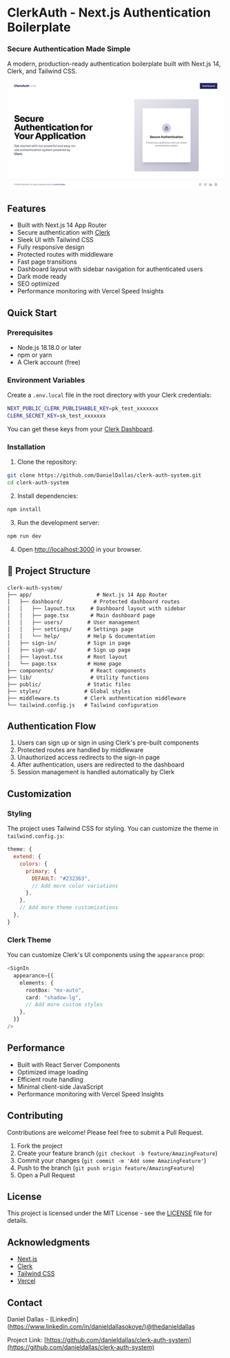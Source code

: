 # ClerkAuth - Next.js Authentication Boilerplate

  <h3>Secure Authentication Made Simple</h3>
  <p>A modern, production-ready authentication boilerplate built with Next.js 14, Clerk, and Tailwind CSS.</p>

![ClerkAuth Preview](/public/landing.png)

## Features

- Built with Next.js 14 App Router
- Secure authentication with [Clerk](https://clerk.com)
- Sleek UI with Tailwind CSS
- Fully responsive design
- Protected routes with middleware
- Fast page transitions
- Dashboard layout with sidebar navigation for authenticated users
- Dark mode ready
- SEO optimized
- Performance monitoring with Vercel Speed Insights

## Quick Start

### Prerequisites

- Node.js 18.18.0 or later
- npm or yarn
- A Clerk account (free)

### Environment Variables

Create a `.env.local` file in the root directory with your Clerk credentials:

```bash
NEXT_PUBLIC_CLERK_PUBLISHABLE_KEY=pk_test_xxxxxxx
CLERK_SECRET_KEY=sk_test_xxxxxxx
```

You can get these keys from your [Clerk Dashboard](https://dashboard.clerk.com).

### Installation

1. Clone the repository:

```bash
git clone https://github.com/DanielDallas/clerk-auth-system.git
cd clerk-auth-system
```

2. Install dependencies:

```bash
npm install
```

3. Run the development server:

```bash
npm run dev
```

4. Open [http://localhost:3000](http://localhost:3000) in your browser.

## 📁 Project Structure

```
clerk-auth-system/
├── app/                     # Next.js 14 App Router
│   ├── dashboard/          # Protected dashboard routes
│   │   ├── layout.tsx     # Dashboard layout with sidebar
│   │   ├── page.tsx       # Main dashboard page
│   │   ├── users/        # User management
│   │   ├── settings/     # Settings page
│   │   └── help/         # Help & documentation
│   ├── sign-in/          # Sign in page
│   ├── sign-up/          # Sign up page
│   ├── layout.tsx        # Root layout
│   └── page.tsx          # Home page
├── components/            # React components
├── lib/                   # Utility functions
├── public/               # Static files
├── styles/              # Global styles
├── middleware.ts        # Clerk authentication middleware
└── tailwind.config.js   # Tailwind configuration
```

## Authentication Flow

1. Users can sign up or sign in using Clerk's pre-built components
2. Protected routes are handled by middleware
3. Unauthorized access redirects to the sign-in page
4. After authentication, users are redirected to the dashboard
5. Session management is handled automatically by Clerk

## Customization

### Styling

The project uses Tailwind CSS for styling. You can customize the theme in `tailwind.config.js`:

```javascript
theme: {
  extend: {
    colors: {
      primary: {
        DEFAULT: "#232363",
        // Add more color variations
      },
    },
    // Add more theme customizations
  },
}
```

### Clerk Theme

You can customize Clerk's UI components using the `appearance` prop:

```typescript
<SignIn
  appearance={{
    elements: {
      rootBox: "mx-auto",
      card: "shadow-lg",
      // Add more custom styles
    },
  }}
/>
```

## Performance

- Built with React Server Components
- Optimized image loading
- Efficient route handling
- Minimal client-side JavaScript
- Performance monitoring with Vercel Speed Insights

## Contributing

Contributions are welcome! Please feel free to submit a Pull Request.

1. Fork the project
2. Create your feature branch (`git checkout -b feature/AmazingFeature`)
3. Commit your changes (`git commit -m 'Add some AmazingFeature'`)
4. Push to the branch (`git push origin feature/AmazingFeature`)
5. Open a Pull Request

## License

This project is licensed under the MIT License - see the [LICENSE](LICENSE) file for details.

## Acknowledgments

- [Next.js](https://nextjs.org)
- [Clerk](https://clerk.com)
- [Tailwind CSS](https://tailwindcss.com)
- [Vercel](https://vercel.com)

## Contact

Daniel Dallas - [LinkedIn] (https://www.linkedin.com/in/danieldallasokoye/)[@thedanieldallas](https://twitter.com/thedanieldallas)

Project Link: [https://github.com/danieldallas/clerk-auth-system](https://github.com/danieldallas/clerk-auth-system)
